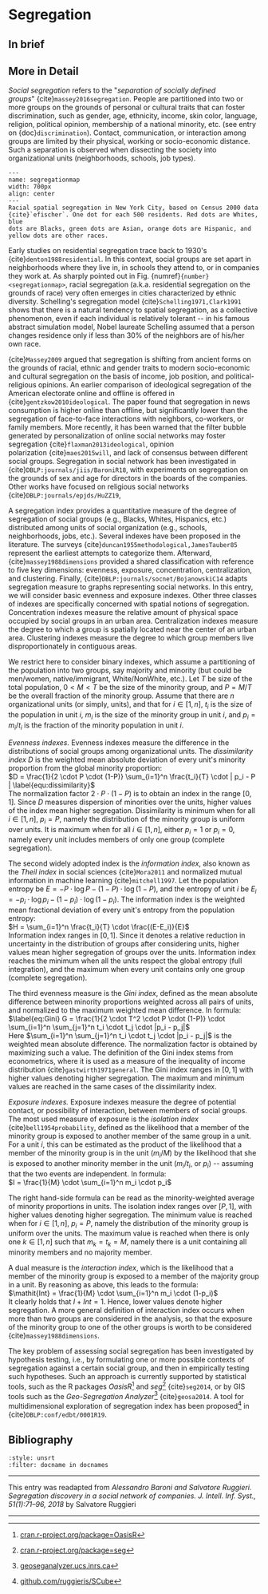 # Segregation

## In brief

## More in Detail

*Social segregation* refers to the "*separation of socially defined
groups*" {cite}`massey2016segregation`. People are partitioned into two or
more groups on the grounds of personal or cultural traits that can
foster discrimination, such as gender, age, ethnicity, income, skin
color, language, religion, political opinion, membership of a national
minority, etc. (see entry on {doc}`discrimination`). Contact, communication, or interaction
among groups are limited by their physical, working or socio-economic
distance. Such a separation is observed when dissecting the society into
organizational units (neighborhoods, schools, job types).
 


```{figure} ./segregationmap.png
---
name: segregationmap
width: 700px
align: center
---
Racial spatial segregation in New York City, based on Census 2000 data
{cite}`efischer`. One dot for each 500 residents. Red dots are Whites, blue
dots are Blacks, green dots are Asian, orange dots are Hispanic, and
yellow dots are other races.
```

Early studies on residential segregation trace back to 1930's
{cite}`denton1988residential`. In this context, social groups are set apart
in neighborhoods where they live in, in schools they attend to, or in
companies they work at. As sharply pointed out in
Fig. {numref}`{number} <segregationmap>`, racial segregation (a.k.a. residential
segregation on the grounds of race) very often emerges in cities
characterized by ethnic diversity. Schelling's segregation model
{cite}`Schelling1971,Clark1991` shows that there is a natural tendency to
spatial segregation, as a collective phenomenon, even if each individual
is relatively tolerant -- in his famous abstract simulation model, Nobel
laureate Schelling assumed that a person changes residence only if less
than 30% of the neighbors are of his/her own race.

{cite}`Massey2009` argued that segregation is shifting from ancient forms on
the grounds of racial, ethnic and gender traits to modern socio-economic
and cultural segregation on the basis of income, job position, and
political-religious opinions. An earlier comparison of ideological
segregation of the American electorate online and offline is offered in
{cite}`gentzkow2010ideological`. The paper found that segregation in news
consumption is higher online than offline, but significantly lower than
the segregation of face-to-face interactions with neighbors, co-workers,
or family members. More recently, it has been warned that the filter
bubble generated by personalization of online social networks may foster
segregation {cite}`flaxman2013ideological`, opinion
polarization {cite}`maes2015will`, and lack of consensus between different
social groups. Segregation in social network has been investigated in
{cite}`DBLP:journals/jiis/BaroniR18`, with experiments on segregation on the
grounds of sex and age for directors in the boards of the companies.
Other works have focused on religious social networks
{cite}`DBLP:journals/epjds/HuZZ19`,

A segregation index provides a quantitative measure of the degree of
segregation of social groups (e.g., Blacks, Whites, Hispanics, etc.)
distributed among units of social organization (e.g., schools,
neighborhoods, jobs, etc.). Several indexes have been proposed in the
literature. The surveys {cite}`duncan1955methodological,JamesTauber85`
represent the earliest attempts to categorize them. Afterward,
{cite}`massey1988dimensions` provided a shared classification with reference
to five key dimensions: evenness, exposure, concentration,
centralization, and clustering. Finally,
{cite}`DBLP:journals/socnet/BojanowskiC14` adapts segregation measure to
graphs representing social networks. In this entry, we will consider
basic evenness and exposure indexes. Other three classes of indexes are
specifically concerned with spatial notions of segregation.
Concentration indexes measure the relative amount of physical space
occupied by social groups in an urban area. Centralization indexes
measure the degree to which a group is spatially located near the center
of an urban area. Clustering indexes measure the degree to which group
members live disproportionately in contiguous areas.

We restrict here to consider binary indexes, which assume a partitioning
of the population into two groups, say majority and minority (but could
be men/women, native/immigrant, White/NonWhite, etc.). Let $T$ be size
of the total population, $0 < M < T$ be the size of the minority group,
and $P = M/T$ be the overall fraction of the minority group. Assume that
there are $n$ organizational units (or simply, units), and that for
$i \in [1, n]$, $t_i$ is the size of the population in unit $i$, $m_i$
is the size of the minority group in unit $i$, and $p_i = m_i/t_i$ is
the fraction of the minority population in unit $i$.

*Evenness indexes.* Evenness indexes measure the difference in the
distributions of social groups among organizational units. The
*dissimilarity index* $D$ is the weighted mean absolute deviation of
every unit's minority proportion from the global minority proportion: <br>
$D = \frac{1}{2 \cdot P \cdot (1-P)} \sum_{i=1}^n \frac{t_i}{T}
\cdot | p_i - P | \label{equ:dissimilarity}$ <br> 
The normalization factor
$2 \cdot P \cdot (1-P)$ is to obtain an index in the range $[0, 1]$.
Since $D$ measures dispersion of minorities over the units, higher
values of the index mean higher segregation. Dissimilarity is minimum
when for all $i \in [1, n]$, $p_i = P$, namely the distribution of the
minority group is uniform over units. It is maximum when for all
$i \in [1, n]$, either $p_i = 1$ or $p_i = 0$, namely every unit
includes members of only one group (complete segregation).

The second widely adopted index is the *information index*, also known
as the *Theil index* in social sciences {cite}`Mora2011` and normalized
mutual information in machine learning {cite}`mitchell1997`. Let the
population entropy be $E = -
P \cdot \log{P}-(1-P) \cdot \log{(1-P)}$, and the entropy of unit $i$ be
$E_i = - p_i \cdot \log{p_i}-(1-p_i) \cdot \log{(1-p_i)}$. The
information index is the weighted mean fractional deviation of every
unit's entropy from the population entropy: <br>
$H = \sum_{i=1}^n \frac{t_i}{T} \cdot \frac{(E-E_i)}{E}$ <br	>
Information index ranges in $[0, 1]$. Since it denotes a relative reduction in
uncertainty in the distribution of groups after considering units,
higher values mean higher segregation of groups over the units.
Information index reaches the minimum when all the units respect the
global entropy (full integration), and the maximum when every unit
contains only one group (complete segregation).

The third evenness measure is the *Gini index*, defined as the mean
absolute difference between minority proportions weighted across all
pairs of units, and normalized to the maximum weighted mean difference.
In formula: <br>
$\label{eq:Gini}
G = \frac{1}{2 \cdot T^2 \cdot P \cdot (1-P)} \cdot \sum_{i=1}^n
\sum_{j=1}^n t_i \cdot t_j \cdot |p_i - p_j|$ <br>
Here
$\sum_{i=1}^n \sum_{j=1}^n t_i \cdot t_j \cdot |p_i - p_j|$ is the
weighted mean absolute difference. The normalization factor is obtained
by maximizing such a value. The definition of the Gini index stems from
econometrics, where it is used as a measure of the inequality of income
distribution {cite}`gastwirth1971general`. The Gini index ranges in $[0, 1]$
with higher values denoting higher segregation. The maximum and minimum
values are reached in the same cases of the dissimilarity index.

*Exposure indexes.* Exposure indexes measure the degree of potential
contact, or possibility of interaction, between members of social
groups. The most used measure of exposure is the *isolation index*
{cite}`bell1954probability`, defined as the likelihood that a member of the
minority group is exposed to another member of the same group in a unit.
For a unit $i$, this can be estimated as the product of the likelihood
that a member of the minority group is in the unit ($m_i/M$) by the
likelihood that she is exposed to another minority member in the unit
($m_i/t_i$, or $p_i$) -- assuming that the two events are independent.
In formula: <br>
$I = \frac{1}{M} \cdot \sum_{i=1}^n m_i \cdot p_i$

The right hand-side formula can be read as the minority-weighted average
of minority proportions in units. The isolation index ranges over
$[P, 1]$, with higher values denoting higher segregation. The minimum
value is reached when for $i \in [1, n]$, $p_i = P$, namely the
distribution of the minority group is uniform over the units. The
maximum value is reached when there is only one $k \in [1, n]$ such that
$m_k = t_k = M$, namely there is a unit containing all minority members
and no majority member.

A dual measure is the *interaction index*, which is the likelihood that
a member of the minority group is exposed to a member of the majority
group in a unit. By reasoning as above, this leads to the formula: <br>
$\mathit{Int} = \frac{1}{M} \cdot \sum_{i=1}^n m_i \cdot (1-p_i)$ <br>
It clearly holds that $I + \mathit{Int} = 1$. Hence, lower values denote
higher segregation. A more general definition of interaction index
occurs when more than two groups are considered in the analysis, so that
the exposure of the minority group to one of the other groups is worth
to be considered {cite}`massey1988dimensions`.

The key problem of assessing social segregation has been investigated by
hypothesis testing, i.e., by formulating one or more possible contexts
of segregation against a certain social group, and then in empirically
testing such hypotheses. Such an approach is currently supported by
statistical tools, such as the R packages *OasisR*[^oasis] and *seg*[^seg]
{cite}`seg2014`, or by GIS tools such as the *Geo-Segregation Analyzer*[^geo-seg]
{cite}`geosa2014`. A tool for multidimensional exploration of segregation
index has been proposed[^multi-seg] in {cite}`DBLP:conf/edbt/0001R19`.

## Bibliography

```{bibliography}
:style: unsrt
:filter: docname in docnames
```

---

This entry was readapted from *Alessandro Baroni and Salvatore Ruggieri. Segregation discovery in a social network of companies. J. Intell. Inf. Syst., 51(1):71–96, 2018* by Salvatore Ruggieri

---

[^oasis]: [cran.r-project.org/package=OasisR](https://cran.r-project.org/package=OasisR)

[^seg]: [cran.r-project.org/package=seg](https://cran.r-project.org/package=seg)

[^geo-seg]: [geoseganalyzer.ucs.inrs.ca](http://geoseganalyzer.ucs.inrs.ca)

[^multi-seg]: [github.com/ruggieris/SCube](https://github.com/ruggieris/SCube)

